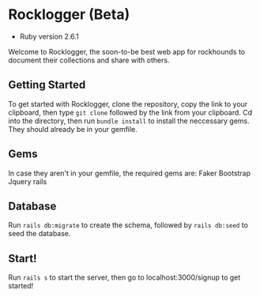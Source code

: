 # Rocklogger (Beta) #
* Ruby version 2.6.1

Welcome to Rocklogger, the soon-to-be best web app for rockhounds to document their collections and share with others. 

## Getting Started ##
To get started with Rocklogger, clone the repository, copy the link to your clipboard, then type `git clone` followed by the link from your clipboard. Cd into the directory, then run `bundle install` to install the neccessary gems. They should already be in your gemfile.

## Gems ##
In case they aren't in your gemfile, the required gems are:
Faker
Bootstrap
Jquery rails

## Database ##
Run `rails db:migrate` to create the schema, followed by `rails db:seed` to seed the database. 

## Start! ##
Run `rails s` to start the server, then go to localhost:3000/signup to get started!




